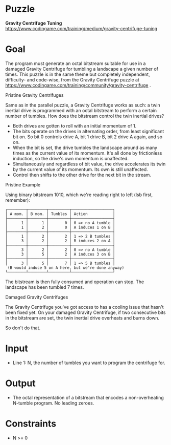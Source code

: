 # Puzzle
**Gravity Centrifuge Tuning** https://www.codingame.com/training/medium/gravity-centrifuge-tuning

# Goal
The program must generate an octal bitstream suitable for use in a damaged Gravity Centrifuge for tumbling a landscape a given number of times. This puzzle is in the same theme but completely independent, difficulty- and code-wise, from the Gravity Centrifuge puzzle at https://www.codingame.com/training/community/gravity-centrifuge .

Pristine Gravity Centrifuges

Same as in the parallel puzzle, a Gravity Centrifuge works as such: a twin inertial drive is programmed with an octal bitstream to perform a certain number of tumbles. How does the bitstream control the twin inertial drives?  
* Both drives are gotten to roll with an initial momentum of 1.
* The bits operate on the drives in alternating order, from least significant bit on. So bit 0 controls drive A, bit 1 drive B, bit 2 drive A again, and so on.
* When the bit is set, the drive tumbles the landscape around as many times as the current value of its momentum. It's all done by frictionless induction, so the drive's own momentum is unaffected.
* Simultaneously and regardless of bit value, the drive accelerates its twin by the current value of its momentum. Its own is still unaffected.
* Control then shifts to the other drive for the next bit in the stream.

Pristine Example

Using binary bitstream 1010, which we're reading right to left (lsb first, remember):
```
┌────────┬────────┬─────────┬──────────────────┐
│ A mom. │ B mom. │ Tumbles │ Action           │
├────────┼────────┼─────────┼──────────────────┤
│      1 │      1 │       0 │ 0 => no A tumble │
│      1 │      2 │       0 │ A induces 1 on B │
├────────┼────────┼─────────┼──────────────────┤
│      1 │      2 │       2 │ 1 => 2 B tumbles │
│      3 │      2 │       2 │ B induces 2 on A │
├────────┼────────┼─────────┼──────────────────┤
│      3 │      2 │       2 │ 0 => no A tumble │
│      3 │      5 │       2 │ A induces 3 on B │
├────────┼────────┼─────────┼──────────────────┤
│      3 │      5 │       7 │ 1 => 5 B tumbles │
 (B would induce 5 on A here, but we're done anyway)
└────────┴────────┴─────────┴──────────────────┘
```

The bitstream is then fully consumed and operation can stop. The landscape has been tumbled 7 times.

Damaged Gravity Centrifuges

The Gravity Centrifuge you've got access to has a cooling issue that hasn't been fixed yet. On your damaged Gravity Centrifuge, if two consecutive bits in the bitstream are set, the twin inertial drive overheats and burns down.

So don't do that.

# Input
* Line 1: N, the number of tumbles you want to program the centrifuge for.
  
# Output
* The octal representation of a bitstream that encodes a non-overheating N-tumble program. No leading zeroes.

# Constraints
* N >= 0
